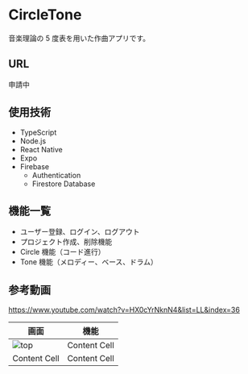 # CircleTone

音楽理論の 5 度表を用いた作曲アプリです。

## URL

申請中

## 使用技術

- TypeScript
- Node.js
- React Native
- Expo
- Firebase
  - Authentication
  - Firestore Database

## 機能一覧

- ユーザー登録、ログイン、ログアウト
- プロジェクト作成、削除機能
- Circle 機能（コード進行）
- Tone 機能（メロディー、ベース、ドラム）

## 参考動画
https://www.youtube.com/watch?v=HX0cYrNknN4&list=LL&index=36

| 画面  |機能 |
| ------------- | ------------- |
| ![top](/assets/img/top.jpg)  | Content Cell  |
| Content Cell  | Content Cell  |
